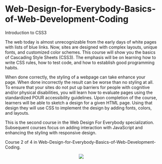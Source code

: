 # Web-Design-for-Everybody-Basics-of-Web-Development-Coding 
Introduction to CSS3

The web today is almost unrecognizable from the early days of white pages with lists of blue links.  Now, sites are designed with complex layouts, unique fonts, and customized color schemes.   This course will show you the basics of Cascading Style Sheets (CSS3).  The emphasis will be on learning how to write CSS rules, how to test code, and how to establish good programming habits.     

When done correctly, the styling of a webpage can take enhance your page.   When done incorrectly the result can be worse than no styling at all.    To ensure that your sites do not put up  barriers for people with cognitive and/or physical disabilities, you will learn how to evaluate pages using the standardized POUR accessibility guidelines.    Upon completion of the course, learners will be able to sketch a design for a given HTML page.  Using that design they will use CSS to implement the design by adding fonts, colors, and  layouts.    

This is the second course in the Web Design For Everybody specialization.   Subsequent courses focus on adding interaction with JavaScript and enhancing the styling with responsive design.

Course 2 of 4 in Web-Design-for-Everybody-Basics-of-Web-Development-Coding.

<p align="center">
<img src="https://user-images.githubusercontent.com/47467891/179124439-ba8b8737-b407-4879-b5ba-3d5fa6956764.png">
</p>
